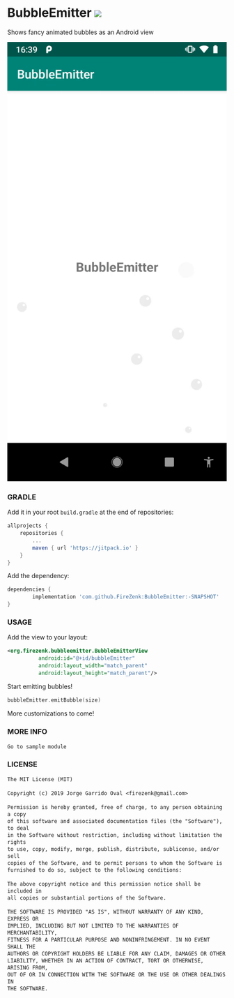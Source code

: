 # BubbleEmitter [![](https://jitpack.io/v/FireZenk/BubbleEmitter.svg)](https://jitpack.io/#FireZenk/BubbleEmitter)

Shows fancy animated bubbles as an Android view

![sample animation](art/animation_sample.gif)

### GRADLE
Add it in your root `build.gradle` at the end of repositories:

```groovy
allprojects {
	repositories {
		...
		maven { url 'https://jitpack.io' }
	}
}
```

Add the dependency:

```groovy
dependencies {
        implementation 'com.github.FireZenk:BubbleEmitter:-SNAPSHOT'
}
```

### USAGE

Add the view to your layout:

```xml
<org.firezenk.bubbleemitter.BubbleEmitterView
          android:id="@+id/bubbleEmitter"
          android:layout_width="match_parent"
          android:layout_height="match_parent"/>
```

Start emitting bubbles!

```kotlin
bubbleEmitter.emitBubble(size)
```

More customizations to come!

### MORE INFO

```
Go to sample module
```

### LICENSE

```
The MIT License (MIT)

Copyright (c) 2019 Jorge Garrido Oval <firezenk@gmail.com>

Permission is hereby granted, free of charge, to any person obtaining a copy
of this software and associated documentation files (the "Software"), to deal
in the Software without restriction, including without limitation the rights
to use, copy, modify, merge, publish, distribute, sublicense, and/or sell
copies of the Software, and to permit persons to whom the Software is
furnished to do so, subject to the following conditions:

The above copyright notice and this permission notice shall be included in
all copies or substantial portions of the Software.

THE SOFTWARE IS PROVIDED "AS IS", WITHOUT WARRANTY OF ANY KIND, EXPRESS OR
IMPLIED, INCLUDING BUT NOT LIMITED TO THE WARRANTIES OF MERCHANTABILITY,
FITNESS FOR A PARTICULAR PURPOSE AND NONINFRINGEMENT. IN NO EVENT SHALL THE
AUTHORS OR COPYRIGHT HOLDERS BE LIABLE FOR ANY CLAIM, DAMAGES OR OTHER
LIABILITY, WHETHER IN AN ACTION OF CONTRACT, TORT OR OTHERWISE, ARISING FROM,
OUT OF OR IN CONNECTION WITH THE SOFTWARE OR THE USE OR OTHER DEALINGS IN
THE SOFTWARE.
```
